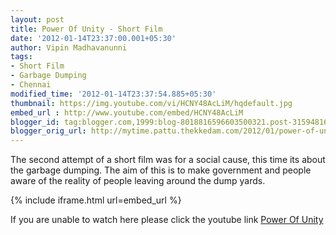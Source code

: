 ```yaml
---
layout: post
title: Power Of Unity - Short Film
date: '2012-01-14T23:37:00.001+05:30'
author: Vipin Madhavanunni
tags:
- Short Film
- Garbage Dumping
- Chennai
modified_time: '2012-01-14T23:37:54.885+05:30'
thumbnail: https://img.youtube.com/vi/HCNY48AcLiM/hqdefault.jpg
embed_url : http://www.youtube.com/embed/HCNY48AcLiM
blogger_id: tag:blogger.com,1999:blog-8018816596603500321.post-3159481695274588581
blogger_orig_url: http://mytime.pattu.thekkedam.com/2012/01/power-of-unity-short-film.html
---
```


The second attempt of a short film was for a social cause, this time its about 
the garbage dumping. The aim of this is to make government and people aware of 
the reality of people leaving around the dump yards. 

{% include iframe.html url=embed_url %}

If you are unable to watch here please click the youtube link [Power Of 
Unity](http://www.youtube.com/watch?v=HCNY48AcLiM) 
